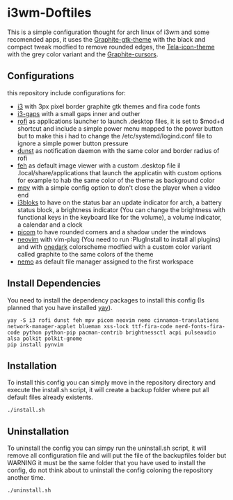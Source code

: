 # i3wm-Doftiles

This is a simple configuration thought for arch linux of i3wm and some recomended apps, it uses the [Graphite-gtk-theme](https://github.com/vinceliuice/Graphite-gtk-theme) with the black and compact tweak modfied to remove rounded edges, the [Tela-icon-theme](https://github.com/vinceliuice/Tela-icon-theme) with the grey color variant and the [Graphite-cursors](https://github.com/vinceliuice/Graphite-cursors.git).

## Configurations

this repository include configurations for:

* [i3](https://github.com/i3/i3.git) with 3px pixel border graphite gtk themes and fira code fonts
* [i3-gaps](https://github.com/i3/i3.git) with a small gaps inner and outher
* [rofi](https://github.com/davatorium/rofi) as applications launcher to launch .desktop files, it is set to $mod+d shortcut and include a simple power menu mapped to the power button but to make this i had to change the /etc/systemd/logind.conf file to ignore a simple power button pressure
* [dunst](https://github.com/dunst-project/dunst) as notification daemon with the same color and border radius of rofi
* [feh](https://github.com/derf/feh) as default image viewer with a custom .desktop file il .local/share/applications that launch the applicatin with custom options for example to hab the same color of the theme as background color
* [mpv](https://github.com/mpv-player/mpv) with a simple config option to don't close the player when a video end
* [i3bloks](https://github.com/vivien/i3blocks) to have on the status bar an update indicator for arch, a battery status block, a brightness indicator (You can change the brightness with functional keys in the keyboard like for the volume), a volume indicator, a calendar and a clock
* [picom](https://github.com/yshui/picom) to have rounded corners and a shadow under the windows
* [neovim](https://github.com/neovim/neovim) with vim-plug (You need to run :PlugInstall to install all plugins) and with [onedark](https://github.com/navarasu/onedark.nvim) colorscheme modfied with a custom color variant called graphite to the same colors of the theme
* [nemo](https://github.com/linuxmint/nemo) as default file manager assigned to the first workspace

## Install Dependencies

You need to install the dependency packages to install this config (Is planned that you have installed [yay](https://github.com/Jguer/yay.git)).

```
yay -S i3 rofi dunst feh mpv picom neovim nemo cinnamon-translations network-manager-applet blueman xss-lock ttf-fira-code nerd-fonts-fira-code python python-pip pacman-contrib brightnessctl acpi pulseaudio alsa polkit polkit-gnome
pip install pynvim
```

## Installation

To install this config you can simply move in the repository directory and execute the install.sh script, it will create a backup folder where put all default files already existents.

```
./install.sh
```
## Uninstallation

To uninstall the config you can simpy run the uninstall.sh script, it will remove all configuration file and will put the file of the backupfiles folder but WARNING it must be the same folder that you have used to install the config, do not think about to uninstall the config coloning the repository another time.

```
./uninstall.sh
```
